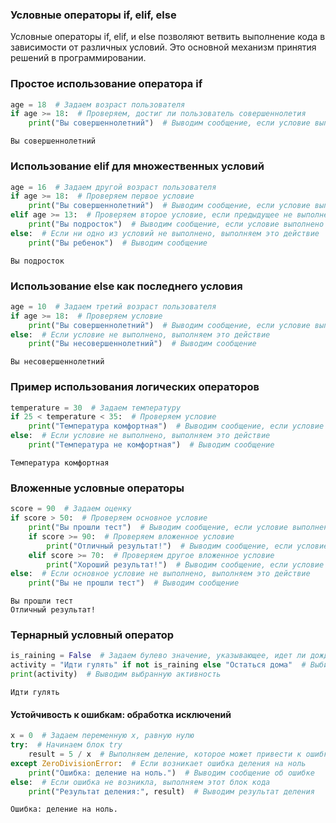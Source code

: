 ### Условные операторы if, elif, else

Условные операторы if, elif, и else позволяют ветвить выполнение кода в зависимости от различных условий.
Это основной механизм принятия решений в программировании.

### Простое использование оператора if


```python
age = 18  # Задаем возраст пользователя
if age >= 18:  # Проверяем, достиг ли пользователь совершеннолетия
    print("Вы совершеннолетний")  # Выводим сообщение, если условие выполнено
```

    Вы совершеннолетний
    

### Использование elif для множественных условий


```python
age = 16  # Задаем другой возраст пользователя
if age >= 18:  # Проверяем первое условие
    print("Вы совершеннолетний")  # Выводим сообщение, если условие выполнено
elif age >= 13:  # Проверяем второе условие, если предыдущее не выполнено
    print("Вы подросток")  # Выводим сообщение, если условие выполнено
else:  # Если ни одно из условий не выполнено, выполняем это действие
    print("Вы ребенок")  # Выводим сообщение
```

    Вы подросток
    

### Использование else как последнего условия


```python
age = 10  # Задаем третий возраст пользователя
if age >= 18:  # Проверяем условие
    print("Вы совершеннолетний")  # Выводим сообщение, если условие выполнено
else:  # Если условие не выполнено, выполняем это действие
    print("Вы несовершеннолетний")  # Выводим сообщение
```

    Вы несовершеннолетний
    

### Пример использования логических операторов


```python
temperature = 30  # Задаем температуру
if 25 < temperature < 35:  # Проверяем условие
    print("Температура комфортная")  # Выводим сообщение, если условие выполнено
else:  # Если условие не выполнено, выполняем это действие
    print("Температура не комфортная")  # Выводим сообщение
```

    Температура комфортная
    

### Вложенные условные операторы


```python
score = 90  # Задаем оценку
if score > 50:  # Проверяем основное условие
    print("Вы прошли тест")  # Выводим сообщение, если условие выполнено
    if score >= 90:  # Проверяем вложенное условие
        print("Отличный результат!")  # Выводим сообщение, если условие выполнено
    elif score >= 70:  # Проверяем другое вложенное условие
        print("Хороший результат!")  # Выводим сообщение, если условие выполнено
else:  # Если основное условие не выполнено, выполняем это действие
    print("Вы не прошли тест")  # Выводим сообщение
```

    Вы прошли тест
    Отличный результат!
    

### Тернарный условный оператор


```python
is_raining = False  # Задаем булево значение, указывающее, идет ли дождь
activity = "Идти гулять" if not is_raining else "Остаться дома"  # Выбираем активность в зависимости от погоды
print(activity)  # Выводим выбранную активность
```

    Идти гулять
    

#### Устойчивость к ошибкам: обработка исключений


```python
x = 0  # Задаем переменную x, равную нулю
try:  # Начинаем блок try
    result = 5 / x  # Выполняем деление, которое может привести к ошибке
except ZeroDivisionError:  # Если возникает ошибка деления на ноль
    print("Ошибка: деление на ноль.")  # Выводим сообщение об ошибке
else:  # Если ошибка не возникла, выполняем этот блок кода
    print("Результат деления:", result)  # Выводим результат деления
```

    Ошибка: деление на ноль.
    
